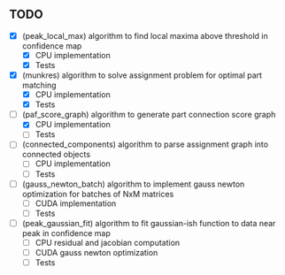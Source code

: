 TODO
----

- [x] (peak_local_max) algorithm to find local maxima above threshold in confidence map
  - [x] CPU implementation
  - [x] Tests
- [x] (munkres) algorithm to solve assignment problem for optimal part matching
  - [x] CPU implementation
  - [x] Tests
- [ ] (paf_score_graph) algorithm to generate part connection score graph
  - [x] CPU implementation
  - [ ] Tests
- [ ] (connected_components) algorithm to parse assignment graph into connected objects
  - [ ] CPU implementation
  - [ ] Tests
- [ ] (gauss_newton_batch) algorithm to implement gauss newton optimization for batches of NxM matrices
  - [ ] CUDA implementation
  - [ ] Tests
- [ ] (peak_gaussian_fit) algorithm to fit gaussian-ish function to data near peak in confidence map
  - [ ] CPU residual and jacobian computation
  - [ ] CUDA gauss newton optimization
  - [ ] Tests
